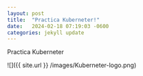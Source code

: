 ```yaml
---
layout: post
title:  "Practica Kuberneter!"
date:   2024-02-18 07:19:03 -0600
categories: jekyll update
---
```


Practica Kuberneter

![]({{ site.url }} /images/Kuberneter-logo.png)